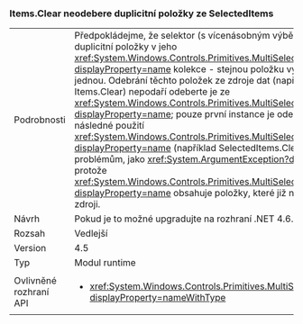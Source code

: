 ### <a name="itemsclear-does-not-remove-duplicates-from-selecteditems"></a>Items.Clear neodebere duplicitní položky ze SelectedItems

|   |   |
|---|---|
|Podrobnosti|Předpokládejme, že selektor (s vícenásobným výběrem povolené) má duplicitní položky v jeho <xref:System.Windows.Controls.Primitives.MultiSelector.SelectedItems?displayProperty=name> kolekce - stejnou položku vyskytuje více než jednou.  Odebrání těchto položek ze zdroje dat (např. při volání Items.Clear) nepodaří odeberte je ze <xref:System.Windows.Controls.Primitives.MultiSelector.SelectedItems?displayProperty=name>; pouze první instance je odebrána. Kromě toho následné použití <xref:System.Windows.Controls.Primitives.MultiSelector.SelectedItems?displayProperty=name> (například SelectedItems.Clear()) může dojít k problémům, jako <xref:System.ArgumentException?displayProperty=name>, protože <xref:System.Windows.Controls.Primitives.MultiSelector.SelectedItems?displayProperty=name> obsahuje položky, které již nejsou v datovém zdroji.|
|Návrh|Pokud je to možné upgradujte na rozhraní .NET 4.6.2.|
|Rozsah|Vedlejší|
|Version|4.5|
|Typ|Modul runtime|
|Ovlivněné rozhraní API|<ul><li><xref:System.Windows.Controls.Primitives.MultiSelector.SelectedItems?displayProperty=nameWithType></li></ul>|

